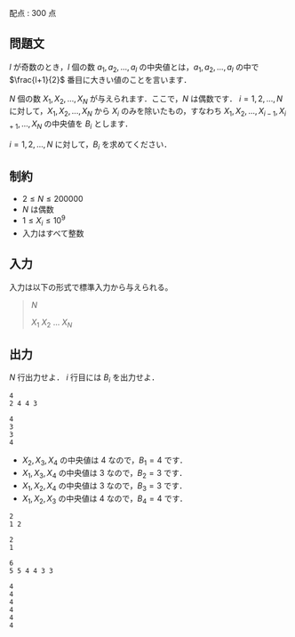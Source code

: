配点 : $300$ 点

## 問題文

$l$ が奇数のとき，$l$ 個の数 $a_1, a_2, ..., a_l$ の中央値とは，$a_1, a_2, ..., a_l$ の中で $\frac{l+1}{2}$ 番目に大きい値のことを言います．

$N$ 個の数 $X_1, X_2, ..., X_N$ が与えられます．ここで，$N$ は偶数です．
$i = 1, 2, ..., N$ に対して，$X_1, X_2, ..., X_N$ から $X_i$ のみを除いたもの，すなわち $X_1, X_2, ..., X_{i-1}, X_{i+1}, ..., X_N$ の中央値を $B_i$ とします．

$i = 1, 2, ..., N$ に対して，$B_i$ を求めてください．

## 制約

- $2 \leq N \leq 200000$
- $N$ は偶数
- $1 \leq X_i \leq 10^9$
- 入力はすべて整数

## 入力

入力は以下の形式で標準入力から与えられる。

> $N$
> 
> $X_1$ $X_2$ $...$ $X_N$

## 出力

$N$ 行出力せよ．
$i$ 行目には $B_i$ を出力せよ．

```input1
4
2 4 4 3
```

```output1
4
3
3
4
```

- $X_2, X_3, X_4$ の中央値は $4$ なので，$B_1 = 4$ です．
- $X_1, X_3, X_4$ の中央値は $3$ なので，$B_2 = 3$ です．
- $X_1, X_2, X_4$ の中央値は $3$ なので，$B_3 = 3$ です．
- $X_1, X_2, X_3$ の中央値は $4$ なので，$B_4 = 4$ です．

```input2
2
1 2
```

```output2
2
1
```

```input3
6
5 5 4 4 3 3
```

```output3
4
4
4
4
4
4
```
